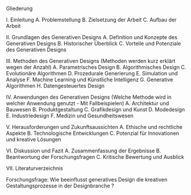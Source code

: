 Gliederung

I. Einleitung
   A. Problemstellung
   B. Zielsetzung der Arbeit
   C. Aufbau der Arbeit

II. Grundlagen des Generativen Designs
   A. Definition und Konzepte des Generativen Designs
   B. Historischer Überblick
   C. Vorteile und Potenziale des Generativen Designs


III. Methoden des Generativen Designs (Methoden werden kurz erklärt wegen der Anzahl)
   A. Parametrisches Design
   B. Algorithmisches Design
   C. Evolutionäre Algorithmen
   D. Prozedurale Generierung
   E. Simulation und Analyse
   F. Machine Learning und Künstliche Intelligenz
   G. Generative Algorithmen
   H. Datengesteuertes Design

IV. Anwendungen des Generativen Designs (Welche Methode wird in welcher Anwendung genutzt - Mit Fallbeispielen)
   A. Architektur und Bauwesen
   B. Produktgestaltung
   C. Grafikdesign und Kunst
   D. Modedesign
   E. Industriedesign
   F. Medizin und Gesundheitswesen

V. Herausforderungen und Zukunftsaussichten
   A. Ethische und rechtliche Aspekte
   B. Technologische Entwicklungen
   C. Potenzial für Innovationen und kreative Lösungen

VI. Diskussion und Fazit
   A. Zusammenfassung der Ergebnisse
   B. Beantwortung der Forschungsfragen
   C. Kritische Bewertung und Ausblick

VII. Literaturverzeichnis

Forschungsfrage: Wie beeinflusst generatives Design die kreativen Gestaltungsprozesse in der Designbranche ?